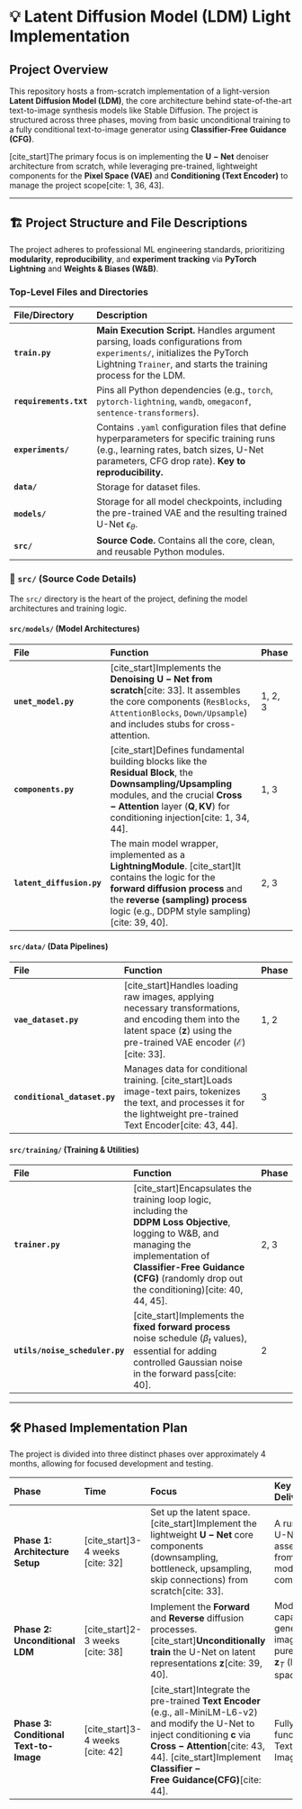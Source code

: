 # 💡 Latent Diffusion Model (LDM) Light Implementation

## Project Overview

This repository hosts a from-scratch implementation of a light-version **Latent Diffusion Model (LDM)**, the core architecture behind state-of-the-art text-to-image synthesis models like Stable Diffusion. The project is structured across three phases, moving from basic unconditional training to a fully conditional text-to-image generator using **Classifier-Free Guidance (CFG)**.

[cite_start]The primary focus is on implementing the $\mathbf{U-Net}$ denoiser architecture from scratch, while leveraging pre-trained, lightweight components for the **Pixel Space (VAE)** and **Conditioning (Text Encoder)** to manage the project scope[cite: 1, 36, 43].

---

## 🏗️ Project Structure and File Descriptions

The project adheres to professional ML engineering standards, prioritizing **modularity**, **reproducibility**, and **experiment tracking** via **PyTorch Lightning** and **Weights & Biases (W&B)**.

### Top-Level Files and Directories

| File/Directory | Description |
| :--- | :--- |
| **`train.py`** | **Main Execution Script.** Handles argument parsing, loads configurations from `experiments/`, initializes the PyTorch Lightning `Trainer`, and starts the training process for the LDM. |
| **`requirements.txt`** | Pins all Python dependencies (e.g., `torch`, `pytorch-lightning`, `wandb`, `omegaconf`, `sentence-transformers`). |
| **`experiments/`** | Contains `.yaml` configuration files that define hyperparameters for specific training runs (e.g., learning rates, batch sizes, U-Net parameters, CFG drop rate). **Key to reproducibility.** |
| **`data/`** | Storage for dataset files. |
| **`models/`** | Storage for all model checkpoints, including the pre-trained VAE and the resulting trained U-Net $\epsilon_{\theta}$. |
| **`src/`** | **Source Code.** Contains all the core, clean, and reusable Python modules. |

### 📂 `src/` (Source Code Details)

The `src/` directory is the heart of the project, defining the model architectures and training logic.

#### `src/models/` (Model Architectures)

| File | Function | Phase |
| :--- | :--- | :--- |
| **`unet_model.py`** | [cite_start]Implements the $\mathbf{Denoising~U-Net}$ **from scratch**[cite: 33]. It assembles the core components (`ResBlocks`, `AttentionBlocks`, `Down/Upsample`) and includes stubs for cross-attention. | 1, 2, 3 |
| **`components.py`** | [cite_start]Defines fundamental building blocks like the $\mathbf{Residual~Block}$, the $\mathbf{Downsampling/Upsampling}$ modules, and the crucial $\mathbf{Cross-Attention}$ layer ($\mathbf{Q}, \mathbf{KV}$) for conditioning injection[cite: 1, 34, 44]. | 1, 3 |
| **`latent_diffusion.py`** | The main model wrapper, implemented as a $\mathbf{LightningModule}$. [cite_start]It contains the logic for the **forward diffusion process** and the **reverse (sampling) process** logic (e.g., $\text{DDPM}$ style sampling)[cite: 39, 40]. | 2, 3 |

#### `src/data/` (Data Pipelines)

| File | Function | Phase |
| :--- | :--- | :--- |
| **`vae_dataset.py`** | [cite_start]Handles loading raw images, applying necessary transformations, and encoding them into the latent space ($\mathbf{z}$) using the pre-trained VAE encoder ($\mathcal{E}$)[cite: 33]. | 1, 2 |
| **`conditional_dataset.py`** | Manages data for conditional training. [cite_start]Loads image-text pairs, tokenizes the text, and processes it for the lightweight pre-trained Text Encoder[cite: 43, 44]. | 3 |

#### `src/training/` (Training & Utilities)

| File | Function | Phase |
| :--- | :--- | :--- |
| **`trainer.py`** | [cite_start]Encapsulates the training loop logic, including the $\mathbf{DDPM~Loss~Objective}$, logging to $\text{W\&B}$, and managing the implementation of **Classifier-Free Guidance (CFG)** ($\text{randomly drop out the conditioning}$)[cite: 40, 44, 45]. | 2, 3 |
| **`utils/noise_scheduler.py`**| [cite_start]Implements the **fixed forward process** $\text{noise schedule}$ ($\beta_t$ values), essential for adding controlled Gaussian noise in the forward pass[cite: 40]. | 2 |

---

## 🛠 Phased Implementation Plan

The project is divided into three distinct phases over approximately 4 months, allowing for focused development and testing.

| Phase | Time | Focus | Key Deliverable |
| :--- | :--- | :--- | :--- |
| **Phase 1: Architecture Setup** | [cite_start]3-4 weeks [cite: 32] | Set up the latent space. [cite_start]Implement the lightweight $\mathbf{U-Net}$ core components (downsampling, bottleneck, upsampling, skip connections) from scratch[cite: 33]. | A runnable $\text{U-Net}$ assembled from modular components. |
| **Phase 2: Unconditional LDM** | [cite_start]2-3 weeks [cite: 38] | Implement the **Forward** and **Reverse** diffusion processes. [cite_start]**Unconditionally train** the $\text{U-Net}$ on latent representations $\mathbf{z}$[cite: 39, 40]. | Model capable of generating images from pure noise $\mathbf{z}_T$ (latent space only). |
| **Phase 3: Conditional Text-to-Image** | [cite_start]3-4 weeks [cite: 42] | [cite_start]Integrate the pre-trained $\mathbf{Text~Encoder}$ (e.g., $\text{all-MiniLM-L6-v2}$) and modify the $\text{U-Net}$ to inject conditioning $\mathbf{c}$ via $\mathbf{Cross-Attention}$[cite: 43, 44]. [cite_start]Implement $\mathbf{Classifier-Free~Guidance (CFG)}$[cite: 44]. | Fully functional Text-to-Image LDM. |